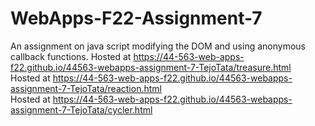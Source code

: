 # WebApps-F22-Assignment-7
An assignment on java script modifying the DOM and using anonymous callback functions.
Hosted at https://44-563-web-apps-f22.github.io/44563-webapps-assignment-7-TejoTata/treasure.html<br>
Hosted at https://44-563-web-apps-f22.github.io/44563-webapps-assignment-7-TejoTata/reaction.html<br>
Hosted at https://44-563-web-apps-f22.github.io/44563-webapps-assignment-7-TejoTata/cycler.html
